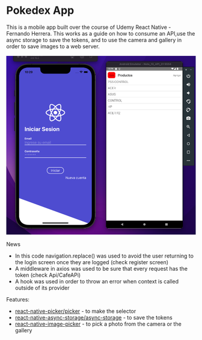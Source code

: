 # Pokedex App


This is a mobile app built over the course of Udemy React Native - Fernando Herrera. This works as a guide on how to consume an API,use the async storage to save the tokens, and to use the camera and gallery in order to save images to a web server.
\
\
![****](/screen-app.png)

News

- In this code navigation.replace() was used to avoid the user returning to the login screen once they are logged (check register screen)
- A middleware in axios was used to be sure that every request has the token (check Api/CafeAPi)
- A hook was used in order to throw an error when context is called outside of its provider


Features:

- [react-native-picker/picker](https://github.com/react-native-picker/picker) - to make the selector
- [react-native-async-storage/async-storage](https://www.npmjs.com/package/@react-native-async-storage/async-storage) - to save the tokens
- [react-native-image-picker](https://github.com/react-native-image-picker/react-native-image-picker) - to pick a photo from the camera or the gallery